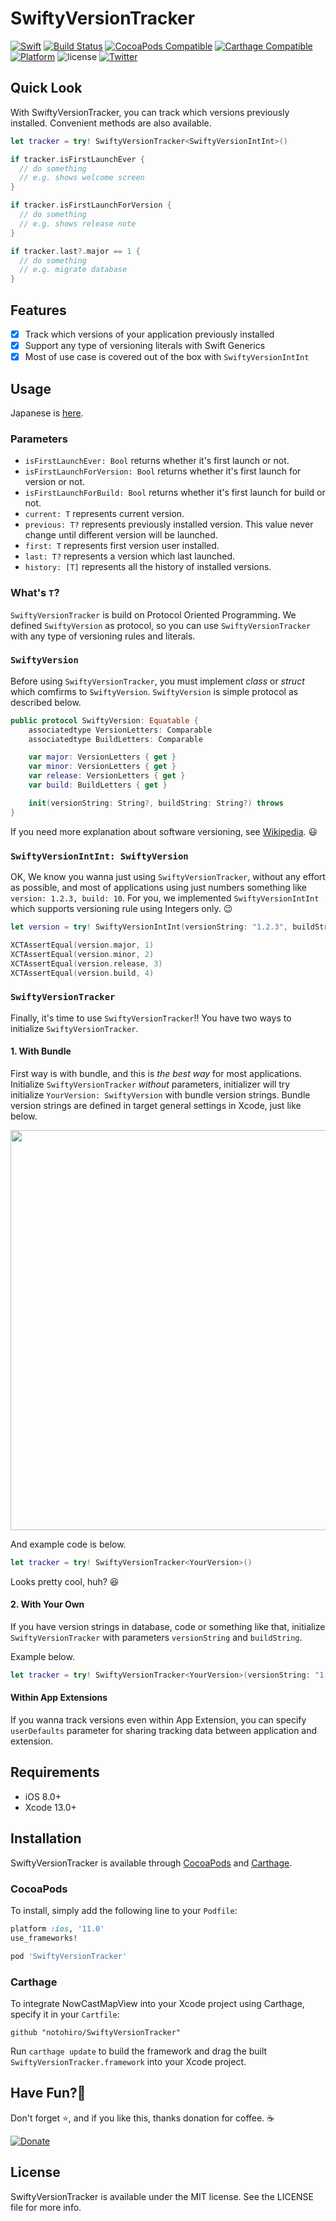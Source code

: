 # SwiftyVersionTracker

[![Swift](https://img.shields.io/badge/Swift-4.1%2B-orange.svg)](https://swift.org)
[![Build Status](https://www.bitrise.io/app/0a56a372c9f524d7/status.svg?token=cy653i_YsFGGSC6_qNonrw&branch=master)](https://www.bitrise.io/app/0a56a372c9f524d7)
[![CocoaPods Compatible](https://img.shields.io/cocoapods/v/SwiftyVersionTracker.svg)](https://img.shields.io/cocoapods/v/SwiftyVersionTracker.svg)
[![Carthage Compatible](https://img.shields.io/badge/Carthage-compatible-4BC51D.svg?style=flat)](https://github.com/Carthage/Carthage)
[![Platform](https://img.shields.io/cocoapods/p/NowCastMapView.svg?style=flat)](http://cocoapods.org/pods/NowCastMapView)
![license](https://cocoapod-badges.herokuapp.com/l/URWeatherView/badge.png)
[![Twitter](https://img.shields.io/badge/twitter-@notohiro-blue.svg?style=flat)](http://twitter.com/notohiro)

## Quick Look
With SwiftyVersionTracker, you can track which versions previously installed. Convenient methods are also available.

```Swift
let tracker = try! SwiftyVersionTracker<SwiftyVersionIntInt>()

if tracker.isFirstLaunchEver {
  // do something
  // e.g. shows welcome screen
}

if tracker.isFirstLaunchForVersion {
  // do something
  // e.g. shows release note
}

if tracker.last?.major == 1 {
  // do something
  // e.g. migrate database
}
```

## Features

- [x] Track which versions of your application previously installed
- [x] Support any type of versioning literals with Swift Generics
- [x] Most of use case is covered out of the box with `SwiftyVersionIntInt`

## Usage

Japanese is [here](http://qiita.com/notohiro/items/5df626edbca03ca540d0).

### Parameters

- `isFirstLaunchEver: Bool` returns whether it's first launch or not.
- `isFirstLaunchForVersion: Bool` returns whether it's first launch for version or not.
- `isFirstLaunchForBuild: Bool` returns whether it's first launch for build or not.
- `current: T` represents current version.
- `previous: T?` represents previously installed version. This value never change until different version will be launched.
- `first: T` represents first version user installed.
- `last: T?` represents a version which last launched.
- `history: [T]` represents all the history of installed versions.

### What's `T`?

`SwiftyVersionTracker` is build on Protocol Oriented Programming. We defined `SwiftyVersion` as protocol, so you can use `SwiftyVersionTracker` with any type of versioning rules and literals.

### `SwiftyVersion`

Before using `SwiftyVersionTracker`, you must implement _class_ or _struct_ which comfirms to `SwiftyVersion`. `SwiftyVersion` is simple protocol as described below.

```Swift
public protocol SwiftyVersion: Equatable {
	associatedtype VersionLetters: Comparable
	associatedtype BuildLetters: Comparable

	var major: VersionLetters { get }
	var minor: VersionLetters { get }
	var release: VersionLetters { get }
	var build: BuildLetters { get }

	init(versionString: String?, buildString: String?) throws
}
```
If you need more explanation about software versioning, see [Wikipedia](https://en.wikipedia.org/wiki/Software_versioning). 😃

### `SwiftyVersionIntInt: SwiftyVersion`

OK, We know you wanna just using `SwiftyVersionTracker`, without any effort as possible, and most of applications using just numbers something like `version: 1.2.3, build: 10`. For you, we implemented `SwiftyVersionIntInt` which supports versioning rule using Integers only. 😉

```Swift
let version = try! SwiftyVersionIntInt(versionString: "1.2.3", buildString: "4")

XCTAssertEqual(version.major, 1)
XCTAssertEqual(version.minor, 2)
XCTAssertEqual(version.release, 3)
XCTAssertEqual(version.build, 4)
```

### `SwiftyVersionTracker`

Finally, it's time to use `SwiftyVersionTracker`!! You have two ways to initialize `SwiftyVersionTracker`.

#### 1. With Bundle

First way is with bundle, and this is _the best way_ for most applications. Initialize `SwiftyVersionTracker` _without_ parameters, initializer will try initialize `YourVersion: SwiftyVersion`
with bundle version strings. Bundle version strings are defined in target general settings in Xcode, just like below.

<img src="https://raw.githubusercontent.com/notohiro/SwiftyVersionTracker/master/VersionStrings.png" width="640">

And example code is below.

```Swift
let tracker = try! SwiftyVersionTracker<YourVersion>()
```
Looks pretty cool, huh? 😆

#### 2. With Your Own

If you have version strings in database, code or something like that, initialize `SwiftyVersionTracker` with parameters `versionString` and `buildString`.

Example below.

```Swift
let tracker = try! SwiftyVersionTracker<YourVersion>(versionString: "1.2.3", buildString: "a123")
```

#### Within App Extensions

If you wanna track versions even within App Extension, you can specify `userDefaults` parameter for sharing tracking data between application and extension.

## Requirements

- iOS 8.0+
- Xcode 13.0+

## Installation

SwiftyVersionTracker is available through [CocoaPods](http://cocoapods.org) and [Carthage](https://github.com/Carthage/Carthage).

### CocoaPods

To install, simply add the following line to your `Podfile`:

```ruby
platform :ios, '11.0'
use_frameworks!

pod 'SwiftyVersionTracker'
```

### Carthage

To integrate NowCastMapView into your Xcode project using Carthage, specify it in your `Cartfile`:

```ogdl
github "notohiro/SwiftyVersionTracker"
```

Run `carthage update` to build the framework and drag the built `SwiftyVersionTracker.framework` into your Xcode project.

## Have Fun?🎉

Don't forget ⭐️, and if you like this, thanks donation for coffee. ☕️

[![Donate](https://img.shields.io/badge/Donate-PayPal-green.svg)](https://www.paypal.com/cgi-bin/webscr?cmd=_donations&business=notohiro%40gmail%2ecom&lc=CZ&item_name=Hiroshi%20Noto&no_note=0&currency_code=USD&bn=PP%2dDonationsBF%3abtn_donate_LG%2egif%3aNonHostedGuest)

## License

SwiftyVersionTracker is available under the MIT license. See the LICENSE file for more info.
